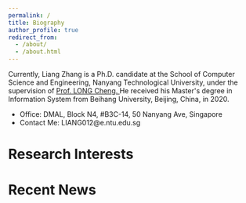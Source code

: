 ```yaml
---
permalink: /
title: Biography
author_profile: true
redirect_from: 
  - /about/
  - /about.html
---
```


<!-- Biography
====== -->
Currently, Liang Zhang is a Ph.D. candidate at the School of Computer Science and Engineering, Nanyang Technological University, under the supervision of <a href="https://personal.ntu.edu.sg/c.long/"> Prof. LONG Cheng. </a> He received his Master's degree in Information System from Beihang University, Beijing, China, in 2020.

<ul>
  <li>Office: DMAL, Block N4, #B3C-14, 50 Nanyang Ave, Singapore</li>
  <li>Contact Me: LIANG012@e.ntu.edu.sg </li>
</ul>

Research Interests
======

Recent News
======
